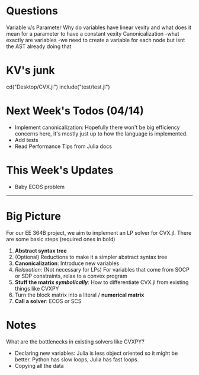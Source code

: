 # Questions

Variable v/s Parameter
Why do variables have linear vexity and what does it mean for a parameter to have a constant vexity
Canonicalization
-what exactly are variables
-we need to create a variable for each node but isnt the AST already doing that

# KV's junk

cd("Desktop/CVX.jl")
include("test/test.jl")

# Next Week's Todos (04/14)

- Implement canonicalization: Hopefully there won't be big efficiency concerns here, it's mostly just up to how the language is implemented.
- Add tests
- Read Performance Tips from Julia docs

# This Week's Updates

- Baby ECOS problem

---

# Big Picture

For our EE 364B project, we aim to implement an LP solver for CVX.jl. There are some basic steps (required ones in bold)

1. **Abstract syntax tree**
2. (Optional) Reductions to make it a simpler abstract syntax tree
3. **Canonicalization**: Introduce new variables
4. _Relaxation_: (Not necessary for LPs) For variables that come from SOCP or SDP constraints, relax to a convex program
5. **Stuff the matrix _symbolically_**: How to differentiate CVX.jl from existing things like CVXPY
6. Turn the block matrix into a literal / **numerical matrix**
7. **Call a solver**: ECOS or SCS

# Notes

What are the bottlenecks in existing solvers like CVXPY?

- Declaring new variables: Julia is less object oriented so it might be better. Python has slow loops, Julia has fast loops.
- Copying all the data
